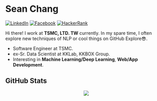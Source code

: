 # Sean Chang

[![LinkedIn](https://img.shields.io/badge/LinkedIn-0077B5?style=for-the-badge&logo=linkedin&logoColor=white)](https://www.linkedin.com/in/r05323028/)
[![Facebook](https://img.shields.io/badge/Facebook-1877F2?style=for-the-badge&logo=facebook&logoColor=white)](https://www.facebook.com/sean50301/)
[![HackerRank](https://img.shields.io/badge/-Hackerrank-2EC866?style=for-the-badge&logo=HackerRank&logoColor=white)](https://www.hackerrank.com/r05323028)

Hi there! I work at **TSMC, LTD. TW** currently. In my spare time, I often explore new techniques of NLP or cool things on GitHub Explore:sunglasses:.

- Software Engineer at TSMC.
- ex-Sr. Data Scientist at KKLab, KKBOX Group.
- Interesting in **Machine Learning/Deep Learning**, **Web/App Development**.

## GitHub Stats

<p align="center">

<img align="center" src="https://github-readme-stats.vercel.app/api?username=r05323028&show_icons=true&theme=default&layout=compact" />
</p>
